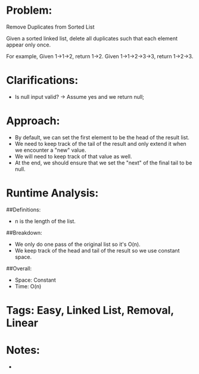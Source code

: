 # Problem:
  Remove Duplicates from Sorted List
  
  Given a sorted linked list, delete all duplicates such that each element appear only once.

  For example,
  Given 1->1->2, return 1->2.
  Given 1->1->2->3->3, return 1->2->3.
  
# Clarifications:
  - Is null input valid? -> Assume yes and we return null;

# Approach:
  - By default, we can set the first element to be the head of the result list.
  - We need to keep track of the tail of the result and only extend it when we encounter a "new" value.
  - We will need to keep track of that value as well.
  - At the end, we should ensure that we set the "next" of the final tail to be null.

# Runtime Analysis:
##Definitions:
  - n is the length of the list.

##Breakdown:
  - We only do one pass of the original list so it's O(n).
  - We keep track of the head and tail of the result so we use constant space.

##Overall:
  - Space: Constant
  - Time: O(n)

# Tags: Easy, Linked List, Removal, Linear

# Notes:
  - 
